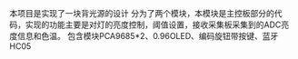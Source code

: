 本项目是实现了一块背光源的设计
  分为了两个模块，本模块是主控板部分的代码，实现的功能主要是对灯的亮度控制，阈值设置，接收采集板采集到的ADC亮度信息和色温。
  包含模块PCA9685*2、0.96OLED、编码旋钮带按键、蓝牙HC05
